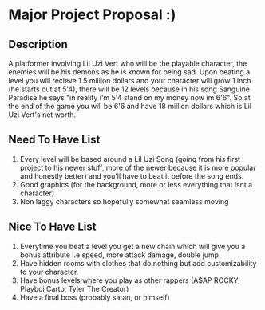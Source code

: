 # Major Project Proposal :)

## Description
A platformer involving Lil Uzi Vert who will be the playable character, the enemies will be his demons as he is known for being sad.
Upon beating a level you will recieve 1.5 million dollars and your character will grow 1 inch (he starts out at 5'4),
there will be 12 levels because in his song Sanguine Paradise he says "in reality i'm 5'4 stand on my money now im 6'6".
So at the end of the game you will be 6'6 and have 18 million dollars which is Lil Uzi Vert's net worth.

## Need To Have List
1. Every level will be based around a Lil Uzi Song (going from his first project to his newer stuff, more of the newer because it is more popular and honestly better) and you'll have to beat it before the song ends.
2. Good graphics (for the background, more or less everything that isnt a character)
3. Non laggy characters so hopefully somewhat seamless moving
## Nice To Have List
1. Everytime you beat a level you get a new chain which will give you a bonus attribute i.e speed, more attack damage, double jump.
2. Have hidden rooms with clothes that do nothing but add customizability to your character.
3. Have bonus levels where you play as other rappers (A$AP ROCKY, Playboi Carto, Tyler The Creator)
4. Have a final boss (probably satan, or himself)
